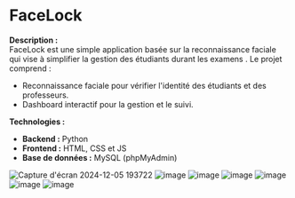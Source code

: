 # FaceLock

**Description :**  
FaceLock est une simple application basée sur la reconnaissance faciale qui vise à simplifier la gestion des étudiants durant les examens .
Le projet comprend :  
- Reconnaissance faciale pour vérifier l'identité des étudiants et des professeurs.  
- Dashboard interactif pour la gestion et le suivi.  

**Technologies :**  
- **Backend :** Python  
- **Frontend :** HTML, CSS et JS  
- **Base de données :** MySQL (phpMyAdmin)


![Capture d'écran 2024-12-05 193722](https://github.com/user-attachments/assets/b9ee65d1-0cd2-4b8e-8606-043907f356a3)
![image](https://github.com/user-attachments/assets/4219abdd-794d-4296-a373-b48ed2789198)
![image](https://github.com/user-attachments/assets/bbdff7f5-a6c1-45c0-aa31-e8987719ba27)
![image](https://github.com/user-attachments/assets/c26c45c7-75bb-45b2-878f-47e8deb6afa8)
![image](https://github.com/user-attachments/assets/712a5a19-b735-43fa-8e81-c6c6ffb794c1)
![image](https://github.com/user-attachments/assets/9a11b74b-e5de-4f07-ad96-4c5b735cdedc)
![image](https://github.com/user-attachments/assets/941f6e12-5795-4697-a1cf-c4a948c108ad)

